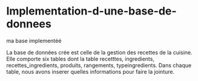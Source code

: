 # Implementation-d-une-base-de-donnees
ma base implementéé


La base de données crée est celle de la gestion des recettes de la cuisine.
Elle comporte six tables dont la table recetttes, ingredients, recettes_ingredients, produits, rangements, typeingredients.
Dans chaque table, nous avons inserer quelles informations pour faire la jointure.
